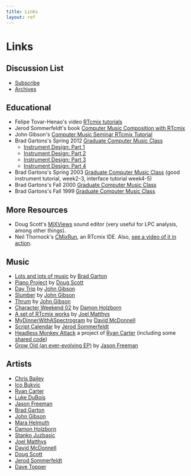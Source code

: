 ```yaml
---
title: Links
layout: ref
---
```


# Links

## Discussion List

  - [Subscribe](https://lists.columbia.edu/mailman/listinfo/rtcmix-discuss)
  - [Archives](https://lists.columbia.edu/mailman/private/rtcmix-discuss/)

## Educational

  - Felipe Tovar-Henao's video [RTcmix
    tutorials](https://www.youtube.com/watch?v=4XDyHbYHrN8&list=PLY28U8LUrteYyuiGlvKqzR_p5IuAQvy2r)
  - Jerod Sommerfeldt's book [Computer Music Composition with
    RTcmix](https://jerodsommerfeldt.com/rtcmix-book/)
  - John Gibson's [Computer Music Seminar RTcmix
    Tutorial](https://cecm.indiana.edu/rtcmix/rtcmixtut.html)
  - Brad Gartons's Spring 2012 [Graduate Computer Music
    Class](http://music.columbia.edu/cmc/courses/g6611/spring2012/syl.html)
      - [Instrument Design:
        Part 1](http://music.columbia.edu/cmc/courses/g6611/spring2012/week3/index.html)
      - [Instrument Design:
        Part 2](http://music.columbia.edu/cmc/courses/g6611/spring2012/week4/index.html)
      - [Instrument Design:
        Part 3](http://music.columbia.edu/cmc/courses/g6611/spring2012/week5/index.html)
      - [Instrument Design:
        Part 4](http://music.columbia.edu/cmc/courses/g6611/spring2012/week6/index.html)
  - Brad Gartons's Spring 2003 [Graduate Computer Music
    Class](http://music.columbia.edu/cmc/courses/g6611/spring2003/syl.html)
    (good instrument tutorial, week2-3, interface tutorial week4-5)
  - Brad Gartons's Fall 2000 [Graduate Computer Music
    Class](http://music.columbia.edu/cmc/courses/g6610/brad/syl.html)
  - Brad Gartons's Fall 1999 [Graduate Computer Music
    Class](http://music.columbia.edu/cmc/courses/g6610/brad/fall1999/syl.html)

## More Resources

  - Doug Scott's
    [MiXViews](http://www.music.columbia.edu/~doug/MiXViews/MiXViews.html)
    sound editor (very useful for LPC analysis, among other things).
  - Neil Thornock's
    [CMixRun](https://sourceforge.net/projects/cmixrun/files/), an
    RTcmix IDE. Also, [see a video of it in
    action](https://www.youtube.com/watch?v=5Ppdp7kzcF8).

## Music

  - [Lots and lots of music](http://music.columbia.edu/~brad/music/) by
    [Brad Garton](http://bradgarton.com/)
  - [Piano Project](https://soundcloud.com/dascott/sets/piano-project)
    by [Doug Scott](http://music.columbia.edu/~doug)
  - [Day Trip](http://john-gibson.com/pieces/daytrip.htm) by [John
    Gibson](http://john-gibson.com/)
  - [Slumber](https://soundcloud.com/johgibso/slumber) by [John
    Gibson](http://john-gibson.com/)
  - [Thrum](http://john-gibson.com/pieces/thrum.htm) by [John
    Gibson](http://john-gibson.com/)
  - [Character
    Weekend 02](https://damonholzborn.bandcamp.com/album/character-weekend-02)
    by [Damon Holzborn](http://damonholzborn.com/)
  - [A set of RTcmix
    works](https://soundcloud.com/jwmatthys/sets/rtcmix) by [Joel
    Matthys](http://joel.matthysmusic.com/)
  - [MyDinnerWithASpectrogram](http://www.youtube.com/watch?feature=player_embedded&v=y_Y6w0Y4cy0)
    by [David McDonnell](http://davidmcdonnellmusic.com/)
  - [Script Calendar](http://pareidoliaudio.tumblr.com/) by [Jerod
    Sommerfeldt](http://www.jerodsommerfeldt.com/)
  - [Headless Monkey Attack](http://www.headlessmonkeyattack.com/) a
    project of [Ryan Carter](http://www.ryancarter.org/) (including some
    [shared code](http://www.headlessmonkeyattack.com/code.html))
  - [Grow Old (an ever-evolving
    EP)](http://turbulence.org/Works/GrowOld) by [Jason
    Freeman](http://jasonfreeman.net/)

## Artists

  - [Chris Bailey](http://music.columbia.edu/~chris)
  - [Ico Bukvic](http://ico.bukvic.net/)
  - [Ryan Carter](http://www.ryancarter.org/)
  - [Luke DuBois](http://www.lukedubois.com/)
  - [Jason Freeman](http://jasonfreeman.net/)
  - [Brad Garton](http://bradgarton.com/)
  - [John Gibson](http://john-gibson.com/)
  - [Mara Helmuth](http://www.marahelmuth.com/)
  - [Damon Holzborn](http://damonholzborn.com/)
  - [Stanko Juzbasic](http://music.columbia.edu/~stanko)
  - [Joel Matthys](http://joel.matthysmusic.com/)
  - [David McDonnell](http://davidmcdonnellmusic.com/)
  - [Doug Scott](http://music.columbia.edu/~doug)
  - [Jerod Sommerfeldt](http://www.jerodsommerfeldt.com/)
  - [Dave Topper](http://www.davetopper.com/)
